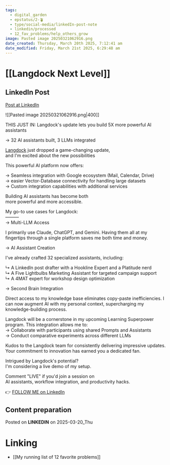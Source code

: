 ```yaml
---
tags:
  - digital_garden
  - epstatus/2-🪴
  - type/social-media/linkedIn-post-note
  - linkedin/processed
  - 12_fav_problems/help_others_grow
image: Pasted image 20250321062916.png
date_created: Thursday, March 20th 2025, 7:12:41 am
date_modified: Friday, March 21st 2025, 6:29:48 am
---
```

# [[Langdock Next Level]]
## LinkedIn Post
[Post at LinkedIn](https://www.linkedin.com/posts/sebastiankamilli_this-just-in-langdocks-update-lets-you-activity-7308381835762257921-8tHL?utm_source=share&utm_medium=member_desktop&rcm=ACoAAA1M1pkBgWCYPhT45EpfLiHzViQqRWNCIv4)

![[Pasted image 20250321062916.png|400]]

THIS JUST IN: Langdock's update lets you build 5X more powerful AI assistants  
  
→ 32 AI assistants built, 3 LLMs integrated  
  
[Langdock](https://www.linkedin.com/company/langdock/) just dropped a game-changing update,  
and I'm excited about the new possibilities  
  
This powerful AI platform now offers:  
  
→ Seamless integration with Google ecosystem (Mail, Calendar, Drive)  
→ easier Vector-Database connectivity for handling large datasets  
→ Custom integration capabilities with additional services  
  
Building AI assistants has become both  
more powerful and more accessible.  
  
My go-to use cases for Langdock:  
———  
→ Multi-LLM Access  
  
I primarily use Claude, ChatGPT, and Gemini. Having them all at my fingertips through a single platform saves me both time and money.  
  
  
→ AI Assistant Creation  
  
I've already crafted 32 specialized assistants, including:  
  
↳ A LinkedIn post drafter with a Hookline Expert and a Platitude nerd  
↳ A Five Lightbulbs Marketing Assistant for targeted campaign support  
↳ A 4MAT expert for workshop design optimization  
  
  
→ Second Brain Integration  
  
Direct access to my knowledge base eliminates copy-paste inefficiencies. I can now augment AI with my personal context, supercharging my knowledge-building process.  
  
  
Langdock will be a cornerstone in my upcoming Learning Superpower program. This integration allows me to:  
→ Collaborate with participants using shared Prompts and Assistants  
→ Conduct comparative experiments across different LLMs  
  
  
Kudos to the Langdock team for consistently delivering impressive updates. Your commitment to innovation has earned you a dedicated fan.  
  
Intrigued by Langdock's potential?  
I'm considering a live demo of my setup.  
  
Comment "LIVE" if you'd join a session on  
AI assistants, workflow integration, and productivity hacks.

👉 [FOLLOW ME on LinkedIn](https://www.linkedin.com/comm/mynetwork/discovery-see-all?usecase=PEOPLE_FOLLOWS&followMember=sebastiankamilli)

## Content preparation



Posted on **LINKEDIN** on 2025-03-20_Thu
# Linking
+ [[My running list of 12 favorite problems]]